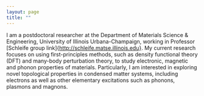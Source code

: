 ```yaml
---
layout: page
title: ""
---
```


I am a postdoctoral researcher at the Department of Materials Science & Engineering, University of Illinois Urbana-Champaign, working in Professor [Schleife group link]{http://schleife.matse.illinois.edu}. My current research focuses on using first-principles methods, such as density functional theory (DFT) and many-body perturbation theory, to study electronic, magnetic and phonon properties of materials. Particularly, I am interested in exploring novel topological properties in condensed matter systems, including electrons as well as other elementary excitations such as phonons, plasmons and magnons. 
